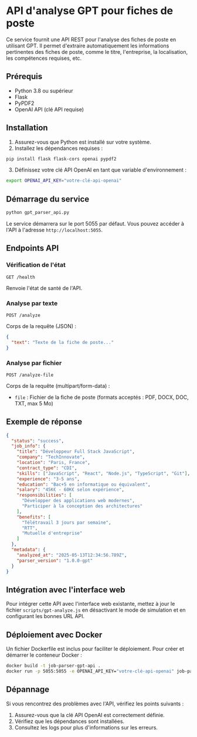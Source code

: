 # API d'analyse GPT pour fiches de poste

Ce service fournit une API REST pour l'analyse des fiches de poste en utilisant GPT. Il permet d'extraire automatiquement les informations pertinentes des fiches de poste, comme le titre, l'entreprise, la localisation, les compétences requises, etc.

## Prérequis

- Python 3.8 ou supérieur
- Flask
- PyPDF2
- OpenAI API (clé API requise)

## Installation

1. Assurez-vous que Python est installé sur votre système.
2. Installez les dépendances requises :

```bash
pip install flask flask-cors openai pypdf2
```

3. Définissez votre clé API OpenAI en tant que variable d'environnement :

```bash
export OPENAI_API_KEY="votre-clé-api-openai"
```

## Démarrage du service

```bash
python gpt_parser_api.py
```

Le service démarrera sur le port 5055 par défaut. Vous pouvez accéder à l'API à l'adresse `http://localhost:5055`.

## Endpoints API

### Vérification de l'état

```
GET /health
```

Renvoie l'état de santé de l'API.

### Analyse par texte

```
POST /analyze
```

Corps de la requête (JSON) :
```json
{
  "text": "Texte de la fiche de poste..."
}
```

### Analyse par fichier

```
POST /analyze-file
```

Corps de la requête (multipart/form-data) :
- `file` : Fichier de la fiche de poste (formats acceptés : PDF, DOCX, DOC, TXT, max 5 Mo)

## Exemple de réponse

```json
{
  "status": "success",
  "job_info": {
    "title": "Développeur Full Stack JavaScript",
    "company": "TechInnovate",
    "location": "Paris, France",
    "contract_type": "CDI",
    "skills": ["JavaScript", "React", "Node.js", "TypeScript", "Git"],
    "experience": "3-5 ans",
    "education": "Bac+5 en informatique ou équivalent",
    "salary": "45K€ - 60K€ selon expérience",
    "responsibilities": [
      "Développer des applications web modernes",
      "Participer à la conception des architectures"
    ],
    "benefits": [
      "Télétravail 3 jours par semaine",
      "RTT",
      "Mutuelle d'entreprise"
    ]
  },
  "metadata": {
    "analyzed_at": "2025-05-13T12:34:56.789Z",
    "parser_version": "1.0.0-gpt"
  }
}
```

## Intégration avec l'interface web

Pour intégrer cette API avec l'interface web existante, mettez à jour le fichier `scripts/gpt-analyze.js` en désactivant le mode de simulation et en configurant les bonnes URL API.

## Déploiement avec Docker

Un fichier Dockerfile est inclus pour faciliter le déploiement. Pour créer et démarrer le conteneur Docker :

```bash
docker build -t job-parser-gpt-api .
docker run -p 5055:5055 -e OPENAI_API_KEY="votre-clé-api-openai" job-parser-gpt-api
```

## Dépannage

Si vous rencontrez des problèmes avec l'API, vérifiez les points suivants :

1. Assurez-vous que la clé API OpenAI est correctement définie.
2. Vérifiez que les dépendances sont installées.
3. Consultez les logs pour plus d'informations sur les erreurs.
